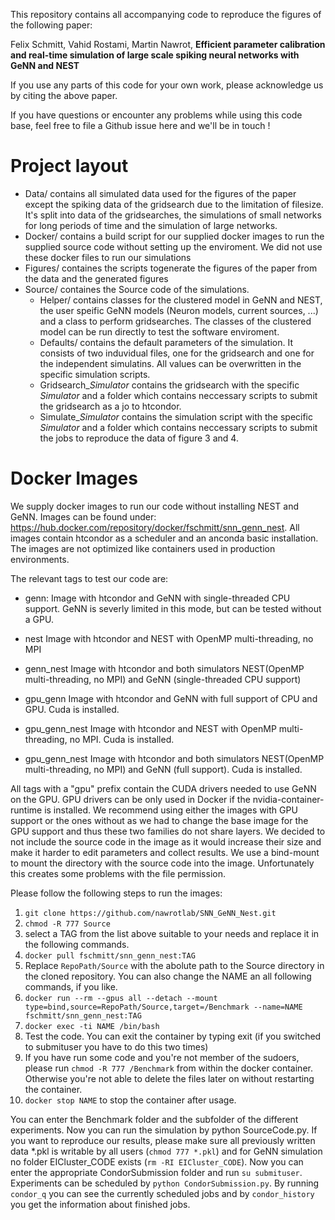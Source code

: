This repository contains all accompanying code to reproduce the figures of the following paper:

Felix Schmitt, Vahid Rostami, Martin Nawrot, **Efficient parameter calibration and real-time
simulation of large scale spiking neural networks with GeNN and NEST**

If you use any parts of this code for your own work, please acknowledge us by citing the above paper.

If you have questions or encounter any problems while using this code base, feel free to file a Github issue here and we'll be in touch !

# Project layout
- Data/ contains all simulated data used for the figures of the paper except the spiking data of the gridsearch due to the limitation of filesize. It's split into data of the gridsearches, the simulations of small networks for long periods of time and the simulation of large networks.
- Docker/ contains a build script for our supplied docker images to run the supplied source code without setting up the enviroment. We did not use these docker files to run our simulations
- Figures/ containes the scripts togenerate the figures of the paper from the data and the generated figures
- Source/ containes the Source code of the simulations.
  - Helper/ contains classes for the clustered model in GeNN and NEST, the user speific GeNN models (Neuron models, current sources, ...) and a class to perform gridsearches. The classes of the clustered model can be run directly to test the software enviroment.
  - Defaults/ contains the default parameters of the simulation. It consists of two induvidual files, one for the gridsearch and one for the independent simulatins. All values can be overwritten in the specific simulation scripts.
  - Gridsearch_$Simulator$ contains the gridsearch with the specific $Simulator$ and a folder which contains neccessary scripts to submit the gridsearch as a jo to htcondor.
  - Simulate_$Simulator$ contains the simulation script with the specific $Simulator$ and a folder which contains neccessary scripts to submit the jobs to reproduce the data of figure 3 and 4.

# Docker Images
We supply docker images to run our code without installing NEST and GeNN.
Images can be found under: https://hub.docker.com/repository/docker/fschmitt/snn_genn_nest. 
All images contain htcondor as a scheduler and an anconda basic installation. The images are not optimized like containers used in production environments. 

The relevant tags to test our code are:
- genn:           Image with htcondor and GeNN with single-threaded CPU support. GeNN is severly limited in this mode, but can be tested without a GPU.
- nest            Image with htcondor and NEST with OpenMP multi-threading, no MPI
- genn_nest       Image with htcondor and both simulators NEST(OpenMP multi-threading, no MPI) and GeNN (single-threaded CPU support)

- gpu_genn        Image with htcondor and GeNN with full support of CPU and GPU. Cuda is installed.
- gpu_genn_nest   Image with htcondor and NEST with OpenMP multi-threading, no MPI. Cuda is installed.
- gpu_genn_nest   Image with htcondor and both simulators NEST(OpenMP multi-threading, no MPI) and GeNN (full support). Cuda is installed.

All tags with a "gpu" prefix contain the CUDA drivers needed to use GeNN on the GPU. GPU drivers can be only used in Docker if the  nvidia-container-runtime is installed. We recommend using either the images with GPU support or the ones without as we had to change the base image for the GPU support and thus these two families do not share layers. 
We decided to not include the source code in the image as it would increase their size and make it harder to edit parameters and collect results. We use a bind-mount to mount the directory with the source code into the image. Unfortunately this creates some problems with the file permission. 

Please follow the following steps to run the images:
1) `git clone https://github.com/nawrotlab/SNN_GeNN_Nest.git`
2) `chmod -R 777 Source`
3)  select a TAG from the list above suitable to your needs and replace it in the following commands.
4) `docker pull fschmitt/snn_genn_nest:TAG`
5)  Replace `RepoPath/Source` with the abolute path to the Source directory in the cloned repository. You can also change the NAME an all following commands, if you like.
6) `docker run --rm --gpus all --detach --mount type=bind,source=RepoPath/Source,target=/Benchmark --name=NAME fschmitt/snn_genn_nest:TAG`
7) `docker exec -ti NAME /bin/bash`
8) Test the code. You can exit the container by typing exit (if you switched to submituser you have to do this two times)
9) If you have run some code and you're not member of the sudoers, please run `chmod -R 777 /Benchmark` from within the docker container. Otherwise you're not able to delete the files later on without restarting the container.
10) `docker stop NAME` to stop the container after usage.

You can enter the Benchmark folder and the subfolder of the different experiments. Now you can run the simulation by python SourceCode.py.
If you want to reproduce our results, please make sure all previously written data \*.pkl is writable by all users (`chmod 777 *.pkl`) and for GeNN simulation no folder EICluster_CODE exists (`rm -RI EICluster_CODE`). Now you can enter the appropriate CondorSubmission folder and run `su submituser`. Experiments can be scheduled by `python CondorSubmission.py`. By running `condor_q` you can see the currently scheduled jobs and by `condor_history` you get the information about finished jobs.
